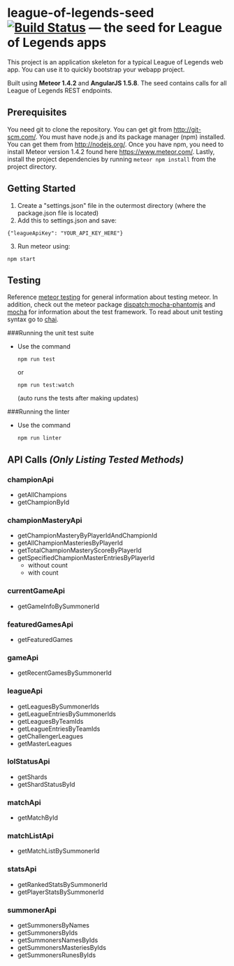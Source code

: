 # league-of-legends-seed [![Build Status](https://travis-ci.org/spresnal/league-of-legends-seed.svg?branch=Basic-Setup)](https://travis-ci.org/spresnal/league-of-legends-seed) — the seed for League of Legends apps
This project is an application skeleton for a typical League of Legends web app. You can use it to quickly bootstrap your webapp project.

Built using <b>Meteor 1.4.2</b> and <b>AngularJS 1.5.8</b>. The seed contains calls for all League of Legends REST endpoints.

## Prerequisites
You need git to clone the repository. You can get git from http://git-scm.com/. You must have node.js and its package manager (npm) installed. You can get them from http://nodejs.org/. Once you have npm, you need to install Meteor version 1.4.2 found here https://www.meteor.com/. Lastly, install the project dependencies by running `meteor npm install` from the project directory.

## Getting Started
1. Create a "settings.json" file in the outermost directory (where the package.json file is located)
2. Add this to settings.json and save: 
  ```
  {"leagueApiKey": "YOUR_API_KEY_HERE"}
  ```
3. Run meteor using:
  ```
  npm start
  ```

## Testing
Reference [meteor testing](https://guide.meteor.com/testing.html) for general information about testing meteor. In addition, check out the meteor package [dispatch:mocha-phantomjs](https://atmospherejs.com/dispatch/mocha-phantomjs) and [mocha](https://github.com/mochajs/mocha) for information about the test framework. To read about unit testing syntax go to [chai](http://chaijs.com/api/bdd/).

###Running the unit test suite
* Use the command 
  ```
  npm run test
  ```
  or 
  ```
  npm run test:watch
  ```
  (auto runs the tests after making updates)

###Running the linter
* Use the command
  ```
  npm run linter
  ```

## API Calls <i>(Only Listing Tested Methods)</i>
### championApi
+ getAllChampions
+ getChampionById

### championMasteryApi
+ getChampionMasteryByPlayerIdAndChampionId
+ getAllChampionMasteriesByPlayerId
+ getTotalChampionMasteryScoreByPlayerId
+ getSpecifiedChampionMasterEntriesByPlayerId
  - without count
  - with count

### currentGameApi
+ getGameInfoBySummonerId

### featuredGamesApi
+ getFeaturedGames

### gameApi
+ getRecentGamesBySummonerId

### leagueApi
+ getLeaguesBySummonerIds
+ getLeagueEntriesBySummonerIds
+ getLeaguesByTeamIds
+ getLeagueEntriesByTeamIds
+ getChallengerLeagues
+ getMasterLeagues

### lolStatusApi
+ getShards
+ getShardStatusById

### matchApi
+ getMatchById

### matchListApi
+ getMatchListBySummonerId

### statsApi
+ getRankedStatsBySummonerId
+ getPlayerStatsBySummonerId

### summonerApi
+ getSummonersByNames
+ getSummonersByIds
+ getSummonersNamesByIds
+ getSummonersMasteriesByIds
+ getSummonersRunesByIds